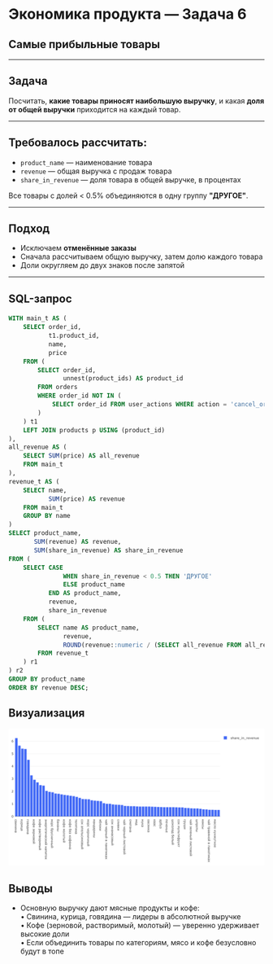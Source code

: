 # Экономика продукта — Задача 6

## Самые прибыльные товары

---

## Задача

Посчитать, **какие товары приносят наибольшую выручку**, и какая **доля от общей выручки** приходится на каждый товар.

---

## Требовалось рассчитать:

- `product_name` — наименование товара
- `revenue` — общая выручка с продаж товара
- `share_in_revenue` — доля товара в общей выручке, в процентах

Все товары с долей < 0.5% объединяются в одну группу **"ДРУГОЕ"**.

---

## Подход

- Исключаем **отменённые заказы**
- Сначала рассчитываем общую выручку, затем долю каждого товара
- Доли округляем до двух знаков после запятой

---

## SQL-запрос

```sql
WITH main_t AS (
    SELECT order_id,
           t1.product_id,
           name,
           price
    FROM (
        SELECT order_id,
               unnest(product_ids) AS product_id
        FROM orders
        WHERE order_id NOT IN (
            SELECT order_id FROM user_actions WHERE action = 'cancel_order'
        )
    ) t1
    LEFT JOIN products p USING (product_id)
),
all_revenue AS (
    SELECT SUM(price) AS all_revenue
    FROM main_t
),
revenue_t AS (
    SELECT name,
           SUM(price) AS revenue
    FROM main_t
    GROUP BY name
)
SELECT product_name,
       SUM(revenue) AS revenue,
       SUM(share_in_revenue) AS share_in_revenue
FROM (
    SELECT CASE
               WHEN share_in_revenue < 0.5 THEN 'ДРУГОЕ'
               ELSE product_name
           END AS product_name,
           revenue,
           share_in_revenue
    FROM (
        SELECT name AS product_name,
               revenue,
               ROUND(revenue::numeric / (SELECT all_revenue FROM all_revenue) * 100, 2) AS share_in_revenue
        FROM revenue_t
    ) r1
) r2
GROUP BY product_name
ORDER BY revenue DESC;
```
## Визуализация

![Доля выручки товаров от общей выручки](../img/economika_task_6_viz_1.png)

## Выводы

- Основную выручку дают мясные продукты и кофе:<br>
	•	Свинина, курица, говядина — лидеры в абсолютной выручке <br>
	•	Кофе (зерновой, растворимый, молотый) — уверенно удерживает высокие доли <br>
	•	Если объединить товары по категориям, мясо и кофе безусловно будут в топе



